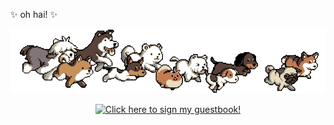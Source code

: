 ✨ oh hai! ✨

![](https://github.com/traumverloren/traumverloren/blob/main/dogs-running.gif?raw=true)


<p align="center">
  <a href="https://gist.github.com/traumverloren/6149296db236bde87056d1cb7bf726cd">
    <img src="https://gist.github.com/traumverloren/6149296db236bde87056d1cb7bf726cd/raw/ca9c12edc622f5592745038c1ec24e5e2cdc158f/guestbook.gif" alt="Click here to sign my guestbook!">
  </a>
 </p>
